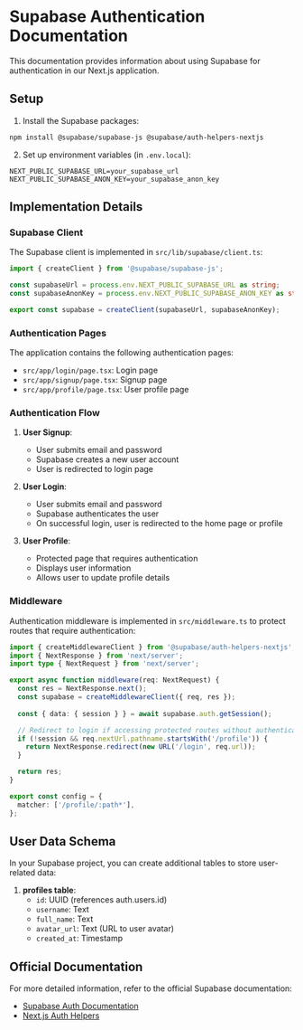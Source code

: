 # Supabase Authentication Documentation

This documentation provides information about using Supabase for authentication in our Next.js application.

## Setup

1. Install the Supabase packages:
```bash
npm install @supabase/supabase-js @supabase/auth-helpers-nextjs
```

2. Set up environment variables (in `.env.local`):
```
NEXT_PUBLIC_SUPABASE_URL=your_supabase_url
NEXT_PUBLIC_SUPABASE_ANON_KEY=your_supabase_anon_key
```

## Implementation Details

### Supabase Client

The Supabase client is implemented in `src/lib/supabase/client.ts`:

```typescript
import { createClient } from '@supabase/supabase-js';

const supabaseUrl = process.env.NEXT_PUBLIC_SUPABASE_URL as string;
const supabaseAnonKey = process.env.NEXT_PUBLIC_SUPABASE_ANON_KEY as string;

export const supabase = createClient(supabaseUrl, supabaseAnonKey);
```

### Authentication Pages

The application contains the following authentication pages:

- `src/app/login/page.tsx`: Login page
- `src/app/signup/page.tsx`: Signup page
- `src/app/profile/page.tsx`: User profile page

### Authentication Flow

1. **User Signup**:
   - User submits email and password
   - Supabase creates a new user account
   - User is redirected to login page

2. **User Login**:
   - User submits email and password
   - Supabase authenticates the user
   - On successful login, user is redirected to the home page or profile

3. **User Profile**:
   - Protected page that requires authentication
   - Displays user information
   - Allows user to update profile details

### Middleware

Authentication middleware is implemented in `src/middleware.ts` to protect routes that require authentication:

```typescript
import { createMiddlewareClient } from '@supabase/auth-helpers-nextjs';
import { NextResponse } from 'next/server';
import type { NextRequest } from 'next/server';

export async function middleware(req: NextRequest) {
  const res = NextResponse.next();
  const supabase = createMiddlewareClient({ req, res });
  
  const { data: { session } } = await supabase.auth.getSession();

  // Redirect to login if accessing protected routes without authentication
  if (!session && req.nextUrl.pathname.startsWith('/profile')) {
    return NextResponse.redirect(new URL('/login', req.url));
  }

  return res;
}

export const config = {
  matcher: ['/profile/:path*'],
};
```

## User Data Schema

In your Supabase project, you can create additional tables to store user-related data:

1. **profiles table**:
   - `id`: UUID (references auth.users.id)
   - `username`: Text
   - `full_name`: Text
   - `avatar_url`: Text (URL to user avatar)
   - `created_at`: Timestamp

## Official Documentation

For more detailed information, refer to the official Supabase documentation:
- [Supabase Auth Documentation](https://supabase.com/docs/guides/auth)
- [Next.js Auth Helpers](https://supabase.com/docs/guides/auth/auth-helpers/nextjs) 